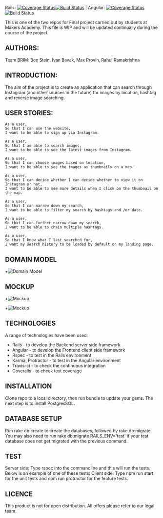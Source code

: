 Rails: [![Coverage Status](https://coveralls.io/repos/github/rahulrama/brimserver/badge.svg?branch=master)](https://coveralls.io/github/rahulrama/brimserver?branch=master)[![Build Status](https://travis-ci.org/rahulrama/brimserver.svg?branch=master)](https://travis-ci.org/rahulrama/brimserver) | Angular: [![Coverage Status](https://coveralls.io/repos/github/bpstein/brim/badge.svg?branch=master)](https://coveralls.io/github/bpstein/brim?branch=master)[![Build Status](https://travis-ci.org/bpstein/brim.svg?branch=master)](https://travis-ci.org/bpstein/brim)


This is one of the two repos for Final project carried out by students at Makers Academy.
This file is WIP and will be updated continually during the course of the project.

AUTHORS:
-------

Team BRIM: Ben Stein, Ivan Bavak, Max Provin, Rahul Ramakrishna

INTRODUCTION:
------------

The aim of the project is to create an application that can search through Instagram (and other sources in the future) for images by location, hashtag and reverse image searching.

USER STORIES:
------------

```
As a user,
So that I can use the website,
I want to be able to sign up via Instagram.

As a user,
So that I am able to search images,
I want to be able to see the latest images from Instagram.

As a user,
So that I can choose images based on location,
I want to be able to see the images as thumbnails on a map.

As a user,
So that I can decide whether I can decide whether to view it on Instagram or not,
I want to be able to see more details when I click on the thumbnail on the map.

As a user,
So that I can narrow down my search,
I want to be able to filter my search by hashtags and /or date.

As a user,
So that I can further narrow down my search,
I want to be able to chain multiple hashtags.

As a user,
So that I know what I last searched for,
I want my search history to be loaded by default on my landing page.
```

DOMAIN MODEL
------------

+![Domain Model](https://github.com/rahulrama/brimserver/blob/master/public/images/Brim.png)

MOCKUP
------

+![Mockup](https://github.com/rahulrama/brimserver/blob/master/public/images/LandingPageMockup.png)

+![Mockup](https://github.com/rahulrama/brimserver/blob/master/public/images/MapImageDetailMockup.png)


TECHNOLOGIES
------------

A range of technologies have been used:
- Rails - to develop the Backend server side framework
- Angular - to develop the Frontend client side framework
- Rspec - to test in the Rails environment
- Karma, Protractor - to test in the Angular environment
- Travis-ci - to check the continuous integration
- Coveralls - to check text coverage

INSTALLATION
------------

Clone repo to a local directory, then run bundle to update your gems. The next step is to install PostgresSQL.

DATABASE SETUP
--------------

Run rake db:create to create the databases, followed by rake db:migrate. You may also need to run rake db:migrate RAILS_ENV='test' if your test database does not get migrated with the previous command.

TEST
----

Server side: Type rspec into the commandline and this will run the tests. Below is an example of one of these tests:
Client side: Type npm run start for the unit tests and npm run protractor for the feature tests.

LICENCE
-------

This product is not for open distribution. All offers please refer to our legal team.
